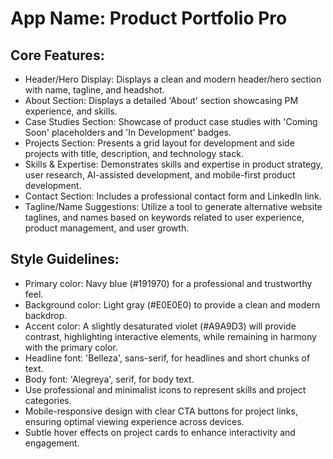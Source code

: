 # **App Name**: Product Portfolio Pro

## Core Features:

- Header/Hero Display: Displays a clean and modern header/hero section with name, tagline, and headshot.
- About Section: Displays a detailed 'About' section showcasing PM experience, and skills.
- Case Studies Section: Showcase of product case studies with 'Coming Soon' placeholders and 'In Development' badges.
- Projects Section: Presents a grid layout for development and side projects with title, description, and technology stack.
- Skills & Expertise: Demonstrates skills and expertise in product strategy, user research, AI-assisted development, and mobile-first product development.
- Contact Section: Includes a professional contact form and LinkedIn link.
- Tagline/Name Suggestions: Utilize a tool to generate alternative website taglines, and names based on keywords related to user experience, product management, and user growth.

## Style Guidelines:

- Primary color: Navy blue (#191970) for a professional and trustworthy feel.
- Background color: Light gray (#E0E0E0) to provide a clean and modern backdrop.
- Accent color: A slightly desaturated violet (#A9A9D3) will provide contrast, highlighting interactive elements, while remaining in harmony with the primary color.
- Headline font: 'Belleza', sans-serif, for headlines and short chunks of text.
- Body font: 'Alegreya', serif, for body text.
- Use professional and minimalist icons to represent skills and project categories.
- Mobile-responsive design with clear CTA buttons for project links, ensuring optimal viewing experience across devices.
- Subtle hover effects on project cards to enhance interactivity and engagement.